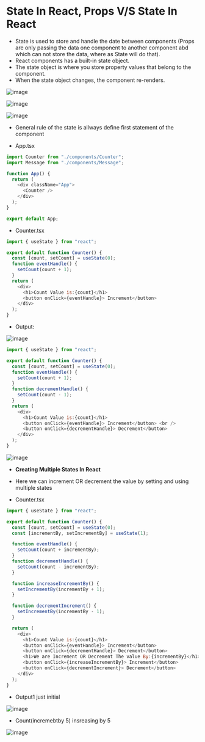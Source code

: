 #  State In React, Props V/S State In React

* State is used to store and handle the date between components (Props are only passing the data one component to another component abd which can not store the data, where as State will do that).
* React components has a built-in state object.
* The state object is where you store property values that belong to the component.
* When the state object changes, the component re-renders.

![image](https://github.com/veerrajukakarla434/2025-Front-End-Technology-Stack-Pilot-Project/assets/40323661/b3ae7483-2732-49d9-9db8-4bdab0a8d1a4)

![image](https://github.com/veerrajukakarla434/2025-Front-End-Technology-Stack-Pilot-Project/assets/40323661/ee31eb60-05dc-4813-8887-e8a27cb55f51)

![image](https://github.com/veerrajukakarla434/2025-Front-End-Technology-Stack-Pilot-Project/assets/40323661/c2e51a2f-294b-47e3-9a59-dc17f925fe19)

* General rule of the state is allways define first statement of the component

* App.tsx
```javascript
import Counter from "./components/Counter";
import Message from "./components/Message";

function App() {
  return (
    <div className="App">
      <Counter />
    </div>
  );
}

export default App;

```

* Counter.tsx
  
```javascript
import { useState } from "react";

export default function Counter() {
  const [count, setCount] = useState(0);
  function eventHandle() {
    setCount(count + 1);
  }
  return (
    <div>
      <h1>Count Value is:{count}</h1>
      <button onClick={eventHandle}> Increment</button>
    </div>
  );
}
```
* Output:

![image](https://github.com/veerrajukakarla434/2025-Front-End-Technology-Stack-Pilot-Project/assets/40323661/95ed6474-0c97-4015-bcdb-2037b9a64054)

```javascript
import { useState } from "react";

export default function Counter() {
  const [count, setCount] = useState(0);
  function eventHandle() {
    setCount(count + 1);
  }
  function decrementHandle() {
    setCount(count - 1);
  }
  return (
    <div>
      <h1>Count Value is:{count}</h1>
      <button onClick={eventHandle}> Increment</button> <br />
      <button onClick={decrementHandle}> Decrement</button>
    </div>
  );
}
```
![image](https://github.com/veerrajukakarla434/2025-Front-End-Technology-Stack-Pilot-Project/assets/40323661/46273b12-d671-4a06-8029-0d37ebf90f4b)

* **Creating Multiple States In React**

* Here we can increment OR decrement the value by setting and using multiple states
* Counter.tsx
```javascript
import { useState } from "react";

export default function Counter() {
  const [count, setCount] = useState(0);
  const [incrementBy, setIncrementBy] = useState(1);

  function eventHandle() {
    setCount(count + incrementBy);
  }
  function decrementHandle() {
    setCount(count - incrementBy);
  }

  function increaseIncrementBy() {
    setIncrementBy(incrementBy + 1);
  }

  function decrementIncrement() {
    setIncrementBy(incrementBy - 1);
  }

  return (
    <div>
      <h1>Count Value is:{count}</h1>
      <button onClick={eventHandle}> Increment</button>
      <button onClick={decrementHandle}> Decrement</button>
      <h1>We are Increment OR Decrement The value By:{incrementBy}</h1>
      <button onClick={increaseIncrementBy}> Increment</button>
      <button onClick={decrementIncrement}> Decrement</button>
    </div>
  );
}

```  
* Output1 just initial

![image](https://github.com/veerrajukakarla434/2025-Front-End-Technology-Stack-Pilot-Project/assets/40323661/4b8c7531-44f6-4cb4-8c09-a8ad6f9c20f8)

* Count(incremebtby 5) insreasing by 5

![image](https://github.com/veerrajukakarla434/2025-Front-End-Technology-Stack-Pilot-Project/assets/40323661/d55f3327-7885-440d-96f4-b9ae66134711)
